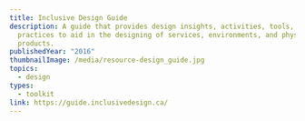 ```yaml
---
title: Inclusive Design Guide
description: A guide that provides design insights, activities, tools, and
  practices to aid in the designing of services, environments, and physical
  products.
publishedYear: "2016"
thumbnailImage: /media/resource-design_guide.jpg
topics:
  - design
types:
  - toolkit
link: https://guide.inclusivedesign.ca/
---
```

